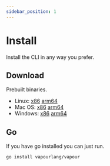 ```yaml
---
sidebar_position: 1
---
```


# Install

Install the CLI in any way you prefer.

## Download

Prebuilt binaries.

- Linux: [x86](https://github.com/vapourlang/vapour/releases/latest/download/vapour_Linux_x86_64.tar.gz) [arm64](https://github.com/vapourlang/vapour/releases/latest/download/vapour_Linux_arm64.tar.gz)
- Mac OS: [x86](https://github.com/vapourlang/vapour/releases/latest/download/vapour_Darwin_x86_64.tar.gz) [arm64](https://github.com/vapourlang/vapour/releases/latest/download/vapour_Darwin_arm64.tar.gz)
- Windows: [x86](https://github.com/vapourlang/vapour/releases/latest/download/vapour_Windows_x86_64.tar.gz) [arm64](https://github.com/vapourlang/vapour/releases/latest/download/vapour_Windows_arm64.tar.gz)

## Go

If you have go installed you can just run.

```bash
go install vapourlang/vapour
```

